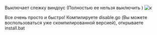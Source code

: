 Выключает слежку виндоус (Полностью ее нельзя выключить )
                ![к](https://user-images.githubusercontent.com/102496559/184756537-d0809886-485d-48ab-a04b-88e6a9ae4051.png)



Все очень просто и быстро! Компилируете disable.go (Вы можете воспользоваться уже скомпилированной версией), открываете install.bat

